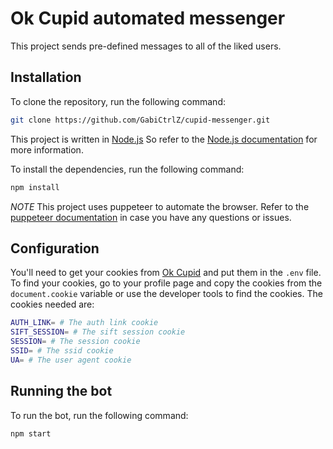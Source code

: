 # Ok Cupid automated messenger

This project sends pre-defined messages to all of the liked users.

## Installation

To clone the repository, run the following command:
```bash
git clone https://github.com/GabiCtrlZ/cupid-messenger.git
```

This project is written in [Node.js](https://nodejs.org/en/) So refer to the [Node.js documentation](https://nodejs.org/en/docs/) for more information.

To install the dependencies, run the following command:
```bash
npm install
```
 
*NOTE* This project uses puppeteer to automate the browser. Refer to the [puppeteer documentation](https://github.com/puppeteer/puppeteer) in case you have any questions or issues.

## Configuration

You'll need to get your cookies from [Ok Cupid](https://www.okcupid.com/) and put them in the `.env` file.
To find your cookies, go to your profile page and copy the cookies from the `document.cookie` variable or use the developer tools to find the cookies.
The cookies needed are:
```bash
AUTH_LINK= # The auth link cookie
SIFT_SESSION= # The sift session cookie
SESSION= # The session cookie
SSID= # The ssid cookie
UA= # The user agent cookie
```

## Running the bot

To run the bot, run the following command:
```bash
npm start
```
